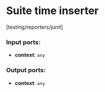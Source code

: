 # Suite time inserter

[testing/reporters/junit]

### Input ports:

* __context__: `any`

### Output ports:

* __context__: `any`

